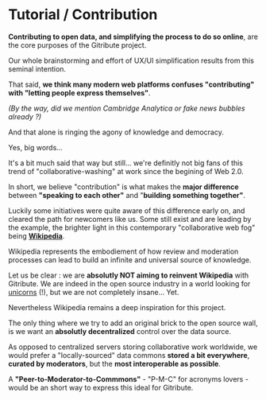 
# Tutorial / Contribution

<!-- 🚧  &nbsp; `Redaction in progress...` -->

**Contributing to open data, and simplifying the process to do so online**, are the core purposes of the Gitribute project.

Our whole brainstorming and effort of UX/UI simplification results from this seminal intention.

That said, **we think many modern web platforms confuses "contributing" with "letting people express themselves"**.

_(By the way, did we mention Cambridge Analytica or fake news bubbles already ?)_

And that alone is ringing the agony of knowledge and democracy.

Yes, big words... 

It's a bit much said that way but still... we're definitly not big fans of this trend of "collaborative-washing" at work since the begining of Web 2.0.

In short, we believe "contribution" is what makes the **major difference** between **"speaking to each other"** and "**building something together"**.

Luckily some initiatives were quite aware of this difference early on, and cleared the path for newcomers like us. Some still exist and are leading by the example, the brighter light in this contemporary "collaborative web fog" being **[Wikipedia](https://www.wikipedia.org/)**.

Wikipedia represents the embodiement of how review and moderation processes can lead to build an infinite and universal source of knowledge.

Let us be clear : we are **absolutly NOT aiming to reinvent Wikipedia** with Gitribute. We are indeed in the open source industry in a world looking for [unicorns](https://www.reddit.com/r/memes/comments/67oofp/lost_unicorn_if_found_please_stop_doing_drugs/) (!), but we are not completely insane... Yet.

Nevertheless Wikipedia remains a deep inspiration for this project.

The only thing where we try to add an original brick to the open source wall, is we want an **absolutly decentralized** control over the data source.

As opposed to centralized servers storing collaborative work worldwide, we would prefer a "locally-sourced" data commons **stored a bit everywhere**, **curated by moderators**, but the **most interoperable as possible**.

A **"Peer-to-Moderator-to-Commmons"** - "P-M-C" for acronyms lovers - would be an short way to express this ideal for Gitribute.
